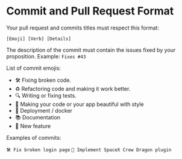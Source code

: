 # Commit and Pull Request Format

Your pull request and commits titles must respect this format:

`[Emoji] [Verb] [Details]`

The description of the commit must contain the issues fixed by your proposition.
Example: 
`Fixes #43`

List of commit emojis:

- 🛠 Fixing broken code.
- ♻️ Refactoring code and making it work better.
- 🔍 Writing or fixing tests.
- 🌈 Making your code or your app beautiful with style
- 🐳 Deployment / docker
- 📚 Documentation
- 🌟 New feature

Examples of commits:

`🛠 Fix broken login page`
`🌟 Implement SpaceX Crew Dragon plugin`
